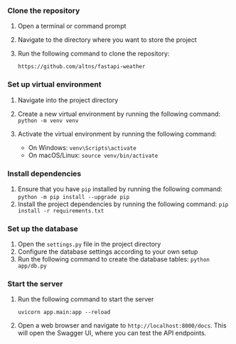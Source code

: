 ### Clone the repository

1.  Open a terminal or command prompt
2.  Navigate to the directory where you want to store the project
3.  Run the following command to clone the repository:

    `https://github.com/altns/fastapi-weather`

### Set up virtual environment

1.  Navigate into the project directory
2.  Create a new virtual environment by running the following command:
    `python -m venv venv`
3.  Activate the virtual environment by running the following command:

    - On Windows: `venv\Scripts\activate`
    - On macOS/Linux: `source venv/bin/activate`

### Install dependencies

1.  Ensure that you have `pip` installed by running the following command:
    `python -m pip install --upgrade pip`
2.  Install the project dependencies by running the following command:
    `pip install -r requirements.txt`

### Set up the database

1.  Open the `settings.py` file in the project directory
2.  Configure the database settings according to your own setup
3.  Run the following command to create the database tables:
    `python app/db.py`

### Start the server

1.  Run the following command to start the server

    `uvicorn app.main:app --reload`

2.  Open a web browser and navigate to `http://localhost:8000/docs`. This will open the Swagger UI, where you can test the API endpoints.
